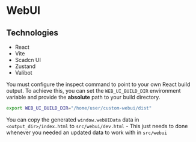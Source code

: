 # WebUI

## Technologies
- React
- Vite
- Scadcn UI
- Zustand
- Valibot

You must configure the inspect command to point to your own React build output. To achieve this, you can set the `WEB_UI_BUILD_DIR` environment variable and provide the **absolute** path to your build directory.

```sh
export WEB_UI_BUILD_DIR="/home/user/custom-webui/dist"
```

You can copy the generated `window.webUIData` data in `<output_dir>/index.html` to `src/webui/dev.html` - This just needs to done whenever you needed an updated data to work with in `src/webui`
